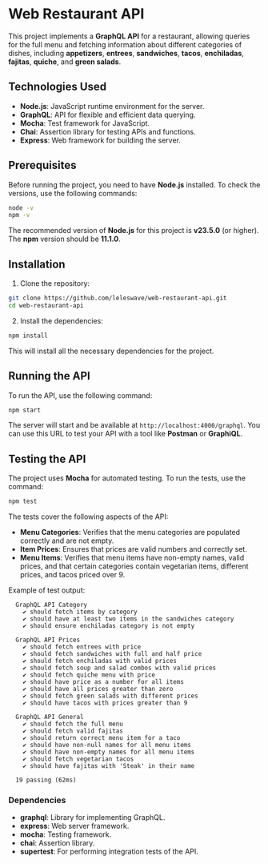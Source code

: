
# Web Restaurant API

This project implements a **GraphQL API** for a restaurant, allowing queries for the full menu and fetching information about different categories of dishes, including **appetizers**, **entrees**, **sandwiches**, **tacos**, **enchiladas**, **fajitas**, **quiche**, and **green salads**.

## Technologies Used

- **Node.js**: JavaScript runtime environment for the server.
- **GraphQL**: API for flexible and efficient data querying.
- **Mocha**: Test framework for JavaScript.
- **Chai**: Assertion library for testing APIs and functions.
- **Express**: Web framework for building the server.

## Prerequisites

Before running the project, you need to have **Node.js** installed. To check the versions, use the following commands:

```bash
node -v
npm -v
```

The recommended version of **Node.js** for this project is **v23.5.0** (or higher). The **npm** version should be **11.1.0**.

## Installation

1. Clone the repository:

```bash
git clone https://github.com/leleswave/web-restaurant-api.git
cd web-restaurant-api
```

2. Install the dependencies:

```bash
npm install
```

This will install all the necessary dependencies for the project.

## Running the API

To run the API, use the following command:

```bash
npm start
```

The server will start and be available at `http://localhost:4000/graphql`. You can use this URL to test your API with a tool like **Postman** or **GraphiQL**.

## Testing the API

The project uses **Mocha** for automated testing. To run the tests, use the command:

```bash
npm test
```

The tests cover the following aspects of the API:

- **Menu Categories**: Verifies that the menu categories are populated correctly and are not empty.
- **Item Prices**: Ensures that prices are valid numbers and correctly set.
- **Menu Items**: Verifies that menu items have non-empty names, valid prices, and that certain categories contain vegetarian items, different prices, and tacos priced over 9.

Example of test output:

```
  GraphQL API Category
    ✔ should fetch items by category
    ✔ should have at least two items in the sandwiches category
    ✔ should ensure enchiladas category is not empty

  GraphQL API Prices
    ✔ should fetch entrees with price
    ✔ should fetch sandwiches with full and half price
    ✔ should fetch enchiladas with valid prices
    ✔ should fetch soup and salad combos with valid prices
    ✔ should fetch quiche menu with price
    ✔ should have price as a number for all items
    ✔ should have all prices greater than zero
    ✔ should fetch green salads with different prices
    ✔ should have tacos with prices greater than 9

  GraphQL API General
    ✔ should fetch the full menu
    ✔ should fetch valid fajitas
    ✔ should return correct menu item for a taco
    ✔ should have non-null names for all menu items
    ✔ should have non-empty names for all menu items
    ✔ should fetch vegetarian tacos
    ✔ should have fajitas with 'Steak' in their name

  19 passing (62ms)
```

### Dependencies

- **graphql**: Library for implementing GraphQL.
- **express**: Web server framework.
- **mocha**: Testing framework.
- **chai**: Assertion library.
- **supertest**: For performing integration tests of the API.
